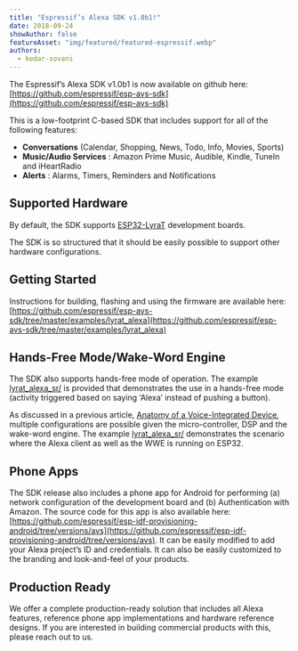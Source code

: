 ```yaml
---
title: "Espressif’s Alexa SDK v1.0b1!"
date: 2018-09-24
showAuthor: false
featureAsset: "img/featured/featured-espressif.webp"
authors:
  - kedar-sovani
---
```

The Espressif’s Alexa SDK v1.0b1 is now available on github here: [https://github.com/espressif/esp-avs-sdk](https://github.com/espressif/esp-avs-sdk)

This is a low-footprint C-based SDK that includes support for all of the following features:

- __Conversations__  (Calendar, Shopping, News, Todo, Info, Movies, Sports)
- __Music/Audio Services__ : Amazon Prime Music, Audible, Kindle, TuneIn and iHeartRadio
- __Alerts__ : Alarms, Timers, Reminders and Notifications

## Supported Hardware

By default, the SDK supports [ESP32-LyraT](https://www.espressif.com/en/products/hardware/esp32-lyrat) development boards.

The SDK is so structured that it should be easily possible to support other hardware configurations.

## Getting Started

Instructions for building, flashing and using the firmware are available here: [https://github.com/espressif/esp-avs-sdk/tree/master/examples/lyrat_alexa](https://github.com/espressif/esp-avs-sdk/tree/master/examples/lyrat_alexa)

## Hands-Free Mode/Wake-Word Engine

The SDK also supports hands-free mode of operation. The example [lyrat_alexa_sr/](https://github.com/espressif/esp-avs-sdk/tree/master/examples/lyrat_alexa_sr) is provided that demonstrates the use in a hands-free mode (activity triggered based on saying ‘Alexa’ instead of pushing a button).

As discussed in a previous article, [Anatomy of a Voice-Integrated Device](https://medium.com/the-esp-journal/anatomy-of-a-voice-controlled-device-e48703e0ec20), multiple configurations are possible given the micro-controller, DSP and the wake-word engine. The example [lyrat_alexa_sr/](https://github.com/espressif/esp-avs-sdk/tree/master/examples/lyrat_alexa_sr) demonstrates the scenario where the Alexa client as well as the WWE is running on ESP32.

## Phone Apps

The SDK release also includes a phone app for Android for performing (a) network configuration of the development board and (b) Authentication with Amazon. The source code for this app is also available here: [https://github.com/espressif/esp-idf-provisioning-android/tree/versions/avs](https://github.com/espressif/esp-idf-provisioning-android/tree/versions/avs). It can be easily modified to add your Alexa project’s ID and credentials. It can also be easily customized to the branding and look-and-feel of your products.

## Production Ready

We offer a complete production-ready solution that includes all Alexa features, reference phone app implementations and hardware reference designs. If you are interested in building commercial products with this, please reach out to us.
